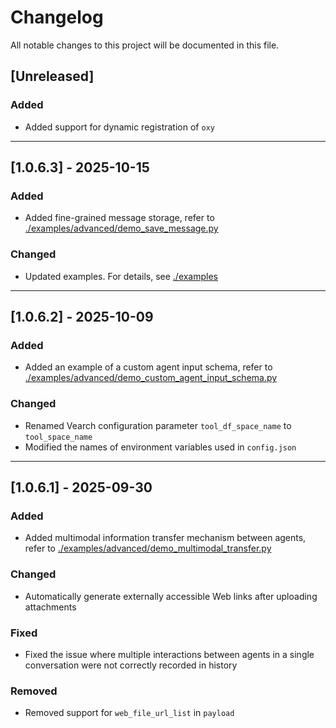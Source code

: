 # Changelog

All notable changes to this project will be documented in this file.

## [Unreleased]

### Added
- Added support for dynamic registration of `oxy`

---
## [1.0.6.3] - 2025-10-15

### Added
- Added fine-grained message storage, refer to [./examples/advanced/demo_save_message.py](./examples/advanced/demo_save_message.py)

### Changed
- Updated examples. For details, see [./examples](./examples)

---

## [1.0.6.2] - 2025-10-09

### Added
- Added an example of a custom agent input schema, refer to [./examples/advanced/demo_custom_agent_input_schema.py](./examples/advanced/demo_custom_agent_input_schema.py)

### Changed
- Renamed Vearch configuration parameter `tool_df_space_name` to `tool_space_name`
- Modified the names of environment variables used in `config.json`

---

## [1.0.6.1] - 2025-09-30

### Added
- Added multimodal information transfer mechanism between agents, refer to [./examples/advanced/demo_multimodal_transfer.py](./examples/advanced/demo_multimodal_transfer.py)

### Changed
- Automatically generate externally accessible Web links after uploading attachments

### Fixed
- Fixed the issue where multiple interactions between agents in a single conversation were not correctly recorded in history

### Removed
- Removed support for `web_file_url_list` in `payload`
